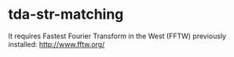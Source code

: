 # tda-str-matching

It requires Fastest Fourier Transform in the West (FFTW) previously installed:
  http://www.fftw.org/
